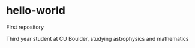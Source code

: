 # hello-world
First repository

Third year student at CU Boulder, studying astrophysics and mathematics
